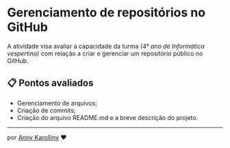 # Gerenciamento de repositórios no GitHub 

A atividade visa avaliar a capacidade da turma *(4° ano de Informática vespertino)* com relação a criar e gerenciar um repositório público no GitHub.

## 📋 Pontos avaliados

* Gerenciamento de arquivos;
* Criação de commits;
* Criação do arquivo README.md e a breve descrição do projeto.

---
por [Anny Karolliny](https://github.com/annykarolliny) ❤️